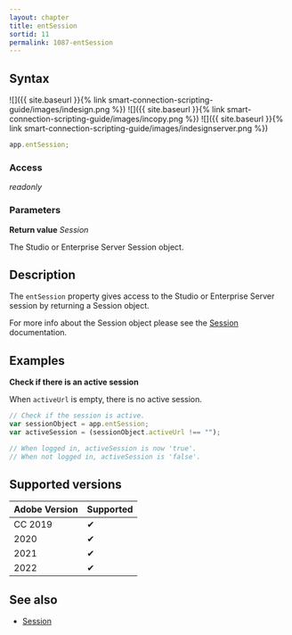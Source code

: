 ```yaml
---
layout: chapter
title: entSession
sortid: 11
permalink: 1087-entSession
---
```

## Syntax

![]({{ site.baseurl }}{% link smart-connection-scripting-guide/images/indesign.png %}) ![]({{ site.baseurl }}{% link smart-connection-scripting-guide/images/incopy.png %}) ![]({{ site.baseurl }}{% link smart-connection-scripting-guide/images/indesignserver.png %})
```javascript
app.entSession;
```

### Access

*readonly*

### Parameters

**Return value** *Session*

The Studio or Enterprise Server Session object.

## Description

The `entSession` property gives access to the Studio or Enterprise Server session by returning a Session object.

For more info about the Session object please see the [Session](../../Session/index.md) documentation.

## Examples

**Check if there is an active session**

When `activeUrl` is empty, there is no active session.

```javascript
// Check if the session is active.
var sessionObject = app.entSession;
var activeSession = (sessionObject.activeUrl !== "");

// When logged in, activeSession is now 'true'.
// When not logged in, activeSession is 'false'.
```

## Supported versions

| Adobe Version | Supported |
|---------------|---------|
| CC 2019       | ✔       |
| 2020          | ✔       |
| 2021          | ✔       |
| 2022          | ✔       |

## See also

* [Session](../../Session/index.md)